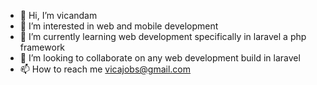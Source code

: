 - 👋 Hi, I’m vicandam
- 👀 I’m interested in web and mobile development
- 🌱 I’m currently learning web development specifically in laravel a php framework
- 💞️ I’m looking to collaborate on any web development build in laravel
- 📫 How to reach me vicajobs@gmail.com

<!---
vicandam/vicandam is a ✨ special ✨ repository because its `README.md` (this file) appears on your GitHub profile.
You can click the Preview link to take a look at your changes.
--->
